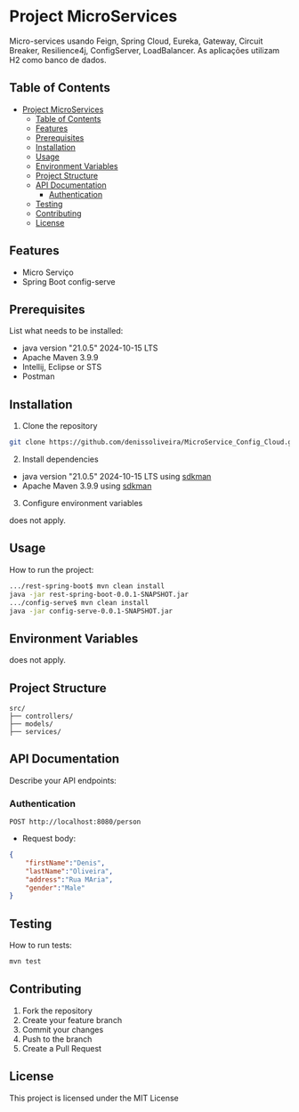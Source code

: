 # Project MicroServices

Micro-services usando Feign, Spring Cloud, Eureka, Gateway, Circuit Breaker, Resilience4j, ConfigServer, LoadBalancer.
As aplicações utilizam H2 como banco de dados.

## Table of Contents

- [Project MicroServices](#project-microservices)
  - [Table of Contents](#table-of-contents)
  - [Features](#features)
  - [Prerequisites](#prerequisites)
  - [Installation](#installation)
  - [Usage](#usage)
  - [Environment Variables](#environment-variables)
  - [Project Structure](#project-structure)
  - [API Documentation](#api-documentation)
    - [Authentication](#authentication)
  - [Testing](#testing)
  - [Contributing](#contributing)
  - [License](#license)

## Features

- Micro Serviço
- Spring Boot config-serve

## Prerequisites

List what needs to be installed:

- java version "21.0.5" 2024-10-15 LTS
- Apache Maven 3.9.9
- Intellij, Eclipse or STS
- Postman

## Installation

1. Clone the repository

```bash
git clone https://github.com/denissoliveira/MicroService_Config_Cloud.git
```

2. Install dependencies

- java version "21.0.5" 2024-10-15 LTS using [sdkman](https://sdkman.io/install/)
- Apache Maven 3.9.9 using [sdkman](https://sdkman.io/install/)

3. Configure environment variables

does not apply.

## Usage

How to run the project:

```bash
.../rest-spring-boot$ mvn clean install
java -jar rest-spring-boot-0.0.1-SNAPSHOT.jar
.../config-serve$ mvn clean install
java -jar config-serve-0.0.1-SNAPSHOT.jar
```

## Environment Variables

does not apply.

## Project Structure

```text
src/
├── controllers/
├── models/
├── services/
```

## API Documentation

Describe your API endpoints:

### Authentication

`POST http://localhost:8080/person`

- Request body:

```json
{
    "firstName":"Denis",
    "lastName":"Oliveira",
    "address":"Rua MAria",
    "gender":"Male"
}
```

## Testing

How to run tests:

```bash
mvn test
```

## Contributing

1. Fork the repository
2. Create your feature branch
3. Commit your changes
4. Push to the branch
5. Create a Pull Request

## License

This project is licensed under the MIT License
